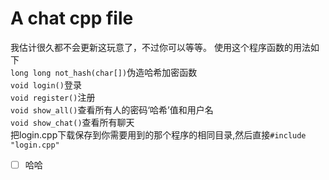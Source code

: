 # A chat cpp file
我估计很久都不会更新这玩意了，不过你可以等等。
使用这个程序函数的用法如下  
`long long not_hash(char[])`伪造哈希加密函数  
`void login()`登录  
`void register()`注册  
`void show_all()`查看所有人的密码‘哈希’值和用户名  
`void show_chat()`查看所有聊天  
把login.cpp下载保存到你需要用到的那个程序的相同目录,然后直接`#include "login.cpp"`  
- [ ] 哈哈
